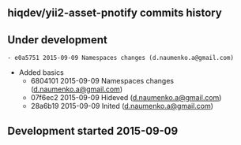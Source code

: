 hiqdev/yii2-asset-pnotify commits history
-----------------------------------------

## Under development

    - e0a5751 2015-09-09 Namespaces changes (d.naumenko.a@gmail.com)
- Added basics
    - 6804101 2015-09-09 Namespaces changes (d.naumenko.a@gmail.com)
    - 07f6ec2 2015-09-09 Hideved (d.naumenko.a@gmail.com)
    - 28a6b19 2015-09-09 Inited (d.naumenko.a@gmail.com)

## Development started 2015-09-09

